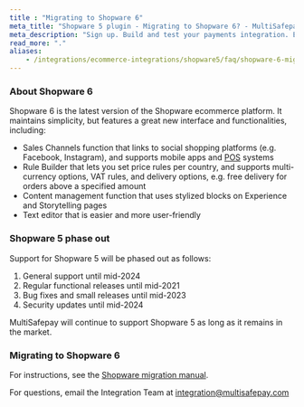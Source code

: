```yaml
---
title : "Migrating to Shopware 6"
meta_title: "Shopware 5 plugin - Migrating to Shopware 6? - MultiSafepay Docs"
meta_description: "Sign up. Build and test your payments integration. Explore our products and services. Use our API Reference, SDKs, and wrappers. Get support."
read_more: "."
aliases:
    - /integrations/ecommerce-integrations/shopware5/faq/shopware-6-migration/
---
```


### About Shopware 6
Shopware 6 is the latest version of the Shopware ecommerce platform. It maintains simplicity, but features a great new interface and functionalities, including:

* Sales Channels function that links to social shopping platforms (e.g. Facebook, Instagram), and supports mobile apps and [POS](/getting-started/glossary/#point-of-sale-pos-terminal) systems
* Rule Builder that lets you set price rules per country, and supports multi-currency options, VAT rules, and delivery options, e.g. free delivery for orders above a specified amount
* Content management function that uses stylized blocks on Experience and Storytelling pages
* Text editor that is easier and more user-friendly

### Shopware 5 phase out

Support for Shopware 5 will be phased out as follows:

1. General support until mid-2024
2. Regular functional releases until mid-2021
3. Bug fixes and small releases until mid-2023
4. Security updates until mid-2024

MultiSafepay will continue to support Shopware 5 as long as it remains in the market.

### Migrating to Shopware 6

For instructions, see the [Shopware migration manual](https://docs.shopware.com/en/migration-en).

For questions, email the Integration Team at <integration@multisafepay.com>